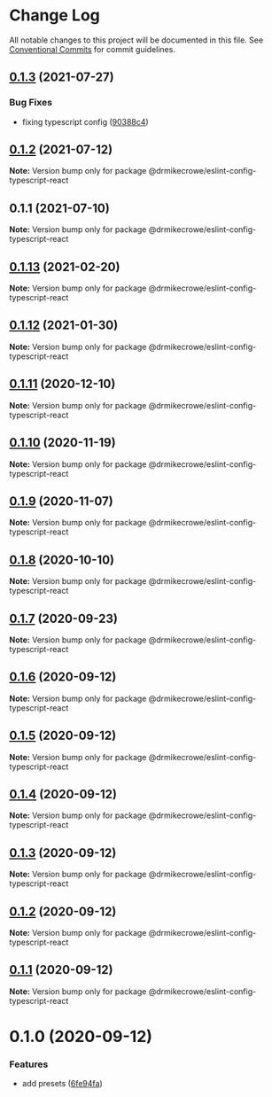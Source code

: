 # Change Log

All notable changes to this project will be documented in this file.
See [Conventional Commits](https://conventionalcommits.org) for commit guidelines.

## [0.1.3](https://github.com/drmikecrowe/configs/compare/@drmikecrowe/eslint-config-typescript-react@0.1.2...@drmikecrowe/eslint-config-typescript-react@0.1.3) (2021-07-27)

### Bug Fixes

- fixing typescript config ([90388c4](https://github.com/drmikecrowe/configs/commit/90388c4a744ba11070f668e752123d549994c4fb))

## [0.1.2](https://github.com/drmikecrowe/configs/compare/@drmikecrowe/eslint-config-typescript-react@0.1.1...@drmikecrowe/eslint-config-typescript-react@0.1.2) (2021-07-12)

**Note:** Version bump only for package @drmikecrowe/eslint-config-typescript-react

## 0.1.1 (2021-07-10)

**Note:** Version bump only for package @drmikecrowe/eslint-config-typescript-react

## [0.1.13](https://github.com/drmikecrowe/configs/compare/@drmikecrowe/eslint-config-typescript-react@0.1.12...@drmikecrowe/eslint-config-typescript-react@0.1.13) (2021-02-20)

**Note:** Version bump only for package @drmikecrowe/eslint-config-typescript-react

## [0.1.12](https://github.com/drmikecrowe/configs/compare/@drmikecrowe/eslint-config-typescript-react@0.1.11...@drmikecrowe/eslint-config-typescript-react@0.1.12) (2021-01-30)

**Note:** Version bump only for package @drmikecrowe/eslint-config-typescript-react

## [0.1.11](https://github.com/drmikecrowe/configs/compare/@drmikecrowe/eslint-config-typescript-react@0.1.10...@drmikecrowe/eslint-config-typescript-react@0.1.11) (2020-12-10)

**Note:** Version bump only for package @drmikecrowe/eslint-config-typescript-react

## [0.1.10](https://github.com/drmikecrowe/configs/compare/@drmikecrowe/eslint-config-typescript-react@0.1.9...@drmikecrowe/eslint-config-typescript-react@0.1.10) (2020-11-19)

**Note:** Version bump only for package @drmikecrowe/eslint-config-typescript-react

## [0.1.9](https://github.com/drmikecrowe/configs/compare/@drmikecrowe/eslint-config-typescript-react@0.1.8...@drmikecrowe/eslint-config-typescript-react@0.1.9) (2020-11-07)

**Note:** Version bump only for package @drmikecrowe/eslint-config-typescript-react

## [0.1.8](https://github.com/drmikecrowe/configs/compare/@drmikecrowe/eslint-config-typescript-react@0.1.7...@drmikecrowe/eslint-config-typescript-react@0.1.8) (2020-10-10)

**Note:** Version bump only for package @drmikecrowe/eslint-config-typescript-react

## [0.1.7](https://github.com/drmikecrowe/configs/compare/@drmikecrowe/eslint-config-typescript-react@0.1.6...@drmikecrowe/eslint-config-typescript-react@0.1.7) (2020-09-23)

**Note:** Version bump only for package @drmikecrowe/eslint-config-typescript-react

## [0.1.6](https://github.com/drmikecrowe/configs/compare/@drmikecrowe/eslint-config-typescript-react@0.1.5...@drmikecrowe/eslint-config-typescript-react@0.1.6) (2020-09-12)

**Note:** Version bump only for package @drmikecrowe/eslint-config-typescript-react

## [0.1.5](https://github.com/drmikecrowe/configs/compare/@drmikecrowe/eslint-config-typescript-react@0.1.4...@drmikecrowe/eslint-config-typescript-react@0.1.5) (2020-09-12)

**Note:** Version bump only for package @drmikecrowe/eslint-config-typescript-react

## [0.1.4](https://github.com/drmikecrowe/configs/compare/@drmikecrowe/eslint-config-typescript-react@0.1.3...@drmikecrowe/eslint-config-typescript-react@0.1.4) (2020-09-12)

**Note:** Version bump only for package @drmikecrowe/eslint-config-typescript-react

## [0.1.3](https://github.com/drmikecrowe/configs/compare/@drmikecrowe/eslint-config-typescript-react@0.1.2...@drmikecrowe/eslint-config-typescript-react@0.1.3) (2020-09-12)

**Note:** Version bump only for package @drmikecrowe/eslint-config-typescript-react

## [0.1.2](https://github.com/drmikecrowe/configs/compare/@drmikecrowe/eslint-config-typescript-react@0.1.1...@drmikecrowe/eslint-config-typescript-react@0.1.2) (2020-09-12)

**Note:** Version bump only for package @drmikecrowe/eslint-config-typescript-react

## [0.1.1](https://github.com/drmikecrowe/configs/compare/@drmikecrowe/eslint-config-typescript-react@0.1.0...@drmikecrowe/eslint-config-typescript-react@0.1.1) (2020-09-12)

**Note:** Version bump only for package @drmikecrowe/eslint-config-typescript-react

# 0.1.0 (2020-09-12)

### Features

- add presets ([6fe94fa](https://github.com/drmikecrowe/configs/commit/6fe94fae4ed9d80b18833c9e5a3f51f710ebda43))
